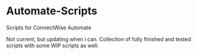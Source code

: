 # Automate-Scripts
Scripts for ConnectWise Automate


Not current, but updating when i can. Collection of fully finished and tested scripts with some WIP scripts as well.
